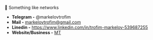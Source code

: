 🔮 Something like networks

* **Telegram -** @markelovtrofim
* **Mail -** markelovtrofim@gmail.com
* **Linedin -** https://www.linkedin.com/in/trofim-markelov-539687255
* **Website/Business -** [MT](https://youtu.be/dQw4w9WgXcQ)
